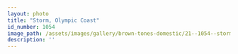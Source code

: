 ```yaml
---
layout: photo
title: "Storm, Olympic Coast"
id_number: 1054
image_path: /assets/images/gallery/brown-tones-domestic/21--1054--storm-olympic-coast.jpg
description: ''
---
```

